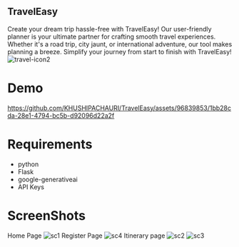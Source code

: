 ## TravelEasy

Create your dream trip hassle-free with TravelEasy! Our user-friendly planner is your ultimate partner for crafting smooth travel experiences. Whether it's a road trip, city jaunt, or international adventure, our tool makes planning a breeze. Simplify your journey from start to finish with TravelEasy!
![travel-icon2](https://github.com/KHUSHIPACHAURI/TravelEasy/assets/96839853/e8e223df-1611-4369-a61f-0cd4e8fd5c9a)

# Demo

https://github.com/KHUSHIPACHAURI/TravelEasy/assets/96839853/1bb28cda-28e1-4794-bc5b-d92096d22a2f

# Requirements
- python 
- Flask
- google-generativeai
- API Keys

# ScreenShots

Home Page
![sc1](https://github.com/KHUSHIPACHAURI/TravelEasy/assets/96839853/959639b8-7298-4ea0-9e43-b41a01e48bb4)
Register Page
![sc4](https://github.com/KHUSHIPACHAURI/TravelEasy/assets/96839853/26ad404e-57f9-48d2-938b-cb4cd77cccfc)
Itinerary page
![sc2](https://github.com/KHUSHIPACHAURI/TravelEasy/assets/96839853/871f35db-5c26-4a30-8ac3-e01cdcb7b61c)
![sc3](https://github.com/KHUSHIPACHAURI/TravelEasy/assets/96839853/fec939a8-bf98-4265-b73e-ec001609bef5)

